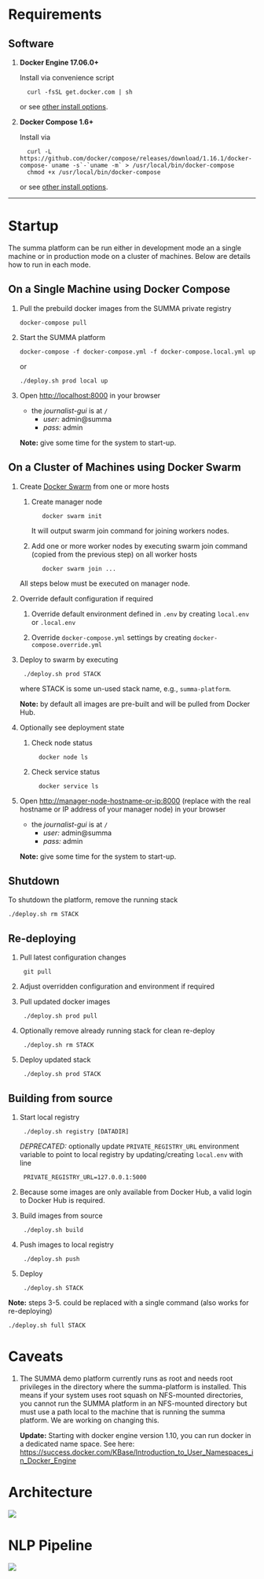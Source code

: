 # Requirements
## Software

   1. __Docker Engine 17.06.0+__

      Install via convenience script

            curl -fsSL get.docker.com | sh

      or see [other install options](https://docs.docker.com/engine/installation/).

     

   2. __Docker Compose 1.6+__

      Install via

            curl -L https://github.com/docker/compose/releases/download/1.16.1/docker-compose-`uname -s`-`uname -m` > /usr/local/bin/docker-compose
            chmod +x /usr/local/bin/docker-compose

      or see [other install options](https://docs.docker.com/compose/install/).

---

# Startup
The summa platform can be run either in development mode an a single machine or in production mode on a cluster of machines. Below are details how to run in each mode.

## On a Single Machine using Docker Compose
1. Pull the prebuild docker images from the SUMMA private registry

       docker-compose pull

2. Start the SUMMA platform

       docker-compose -f docker-compose.yml -f docker-compose.local.yml up

   or

       ./deploy.sh prod local up

3. Open <http://localhost:8000> in your browser
    - the _journalist-gui_ is at `/`
       * _user:_ admin@summa
       * _pass:_ admin

    **Note:** give some time for the system to start-up.

## On a Cluster of Machines using Docker Swarm
1. Create [Docker Swarm](https://docs.docker.com/engine/swarm/swarm-mode/) from one or more hosts

   1. Create manager node

             docker swarm init

      It will output swarm join command for joining workers nodes.

   2. Add one or more worker nodes by executing swarm join command (copied from the previous step) on all worker hosts

             docker swarm join ...


   All steps below must be executed on manager node.

2. Override default configuration if required

   1. Override default environment defined in `.env` by creating `local.env` or `.local.env`

   2. Override `docker-compose.yml` settings by creating `docker-compose.override.yml`

3. Deploy to swarm by executing

        ./deploy.sh prod STACK

   where STACK is some un-used stack name, e.g., `summa-platform`.

   **Note:** by default all images are pre-built and will be pulled from Docker Hub.

4. Optionally see deployment state

   1. Check node status

            docker node ls

   2. Check service status

            docker service ls

6. Open <http://manager-node-hostname-or-ip:8000> (replace with the real hostname or IP address of your manager node) in your browser
    - the _journalist-gui_ is at `/`
       * _user:_ admin@summa
       * _pass:_ admin

    **Note:** give some time for the system to start-up.

## Shutdown

To shutdown the platform, remove the running stack

    ./deploy.sh rm STACK

## Re-deploying

1. Pull latest configuration changes

        git pull

2. Adjust overridden configuration and environment if required

3. Pull updated docker images

        ./deploy.sh prod pull

4. Optionally remove already running stack for clean re-deploy

        ./deploy.sh rm STACK

5. Deploy updated stack

        ./deploy.sh prod STACK

## Building from source

1. Start local registry

        ./deploy.sh registry [DATADIR]

   _DEPRECATED:_ optionally update `PRIVATE_REGISTRY_URL` environment variable to point to local registry by updating/creating `local.env` with line

        PRIVATE_REGISTRY_URL=127.0.0.1:5000

2. Because some images are only available from Docker Hub, a valid login to Docker Hub is required.

3. Build images from source

        ./deploy.sh build

4. Push images to local registry

        ./deploy.sh push

5. Deploy

        ./deploy.sh STACK

**Note:** steps 3-5. could be replaced with a single command (also works for re-deploying)

    ./deploy.sh full STACK


# Caveats

1. The SUMMA demo platform currently runs as root and needs root
privileges in the directory where the summa-platform is
installed. This means if your system uses root squash on NFS-mounted
directories, you cannot run the SUMMA platform in an NFS-mounted directory
but must use a path local to the machine that is running the summa platform.
We are working on changing this.

   **Update:** Starting with docker engine version 1.10, you can run docker in a dedicated name space. See here: https://success.docker.com/KBase/Introduction_to_User_Namespaces_in_Docker_Engine 


# Architecture
![](./resources/summa-architecture.png)

# NLP Pipeline
![](./resources/summa-nlp-pipeline.png)
